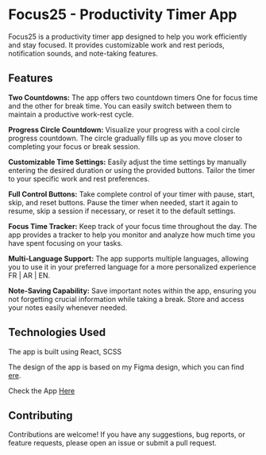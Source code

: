 # Focus25 - Productivity Timer App
Focus25 is a productivity timer app designed to help you work efficiently and stay focused. It provides customizable work and rest periods, notification sounds, and note-taking features.

## Features
**Two Countdowns:** The app offers two countdown timers
One for focus time and the other for break time. You can easily switch between them to maintain a productive work-rest cycle.

**Progress Circle Countdown:** Visualize your progress with a cool circle progress countdown. The circle gradually fills up as you move closer to completing your focus or break session.

**Customizable Time Settings:** Easily adjust the time settings by manually entering the desired duration or using the provided buttons. Tailor the timer to your specific work and rest preferences.

**Full Control Buttons:** Take complete control of your timer with pause, start, skip, and reset buttons. Pause the timer when needed, start it again to resume, skip a session if necessary, or reset it to the default settings.

**Focus Time Tracker:** Keep track of your focus time throughout the day. The app provides a tracker to help you monitor and analyze how much time you have spent focusing on your tasks.

**Multi-Language Support:** The app supports multiple languages, allowing you to use it in your preferred language for a more personalized experience FR | AR | EN.

**Note-Saving Capability:** Save important notes within the app, ensuring you not forgetting crucial information while taking a break. Store and access your notes easily whenever needed.

## Technologies Used
The app is built using React, SCSS

The design of the app is based on my Figma design, which you can find [ere](https://www.figma.com/file/hh9SRFohtUDEQCp8AtQORt/Focus25?type=design&node-id=0%3A1&t=FRXeGwCYD5fsuORq-1 "here").

Check the App [Here](https://amminn.com/focus25/ "here")

## Contributing
Contributions are welcome! If you have any suggestions, bug reports, or feature requests, please open an issue or submit a pull request.

